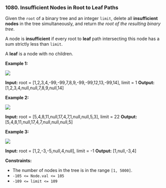 ### 1080\. Insufficient Nodes in Root to Leaf Paths

Given the `root` of a binary tree and an integer `limit`, delete all **insufficient nodes** in the tree simultaneously, and return _the root of the resulting binary tree_.

A node is **insufficient** if every root to **leaf** path intersecting this node has a sum strictly less than `limit`.

A **leaf** is a node with no children.

**Example 1:**

![](https://assets.leetcode.com/uploads/2019/06/05/insufficient-11.png)

**Input:** root = \[1,2,3,4,-99,-99,7,8,9,-99,-99,12,13,-99,14\], limit = 1
**Output:** \[1,2,3,4,null,null,7,8,9,null,14\]

**Example 2:**

![](https://assets.leetcode.com/uploads/2019/06/05/insufficient-3.png)

**Input:** root = \[5,4,8,11,null,17,4,7,1,null,null,5,3\], limit = 22
**Output:** \[5,4,8,11,null,17,4,7,null,null,null,5\]

**Example 3:**

![](https://assets.leetcode.com/uploads/2019/06/11/screen-shot-2019-06-11-at-83301-pm.png)

**Input:** root = \[1,2,-3,-5,null,4,null\], limit = -1
**Output:** \[1,null,-3,4\]

**Constraints:**

*   The number of nodes in the tree is in the range `[1, 5000]`.
*   `-105 <= Node.val <= 105`
*   `-109 <= limit <= 109`
